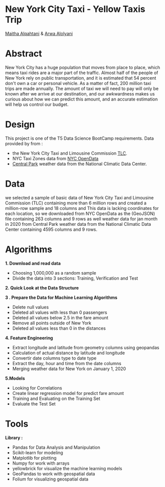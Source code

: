 # New York City Taxi - Yellow Taxis Trip
 [Maitha Alqahtani](https://github.com/Maithaq) & [Arwa Alolyani](https://github.com/ArwaEssa/GUI-tcl)
 # Abstract
 New York City has a huge population that moves from place to place, which means taxi rides are a major part of the traffic. Almost half of the people of New York rely on public transportation, and it is estimated that 54 percent don't own a car or personal vehicle. As a matter of fact, 200 million taxi trips are made annually. The amount of taxi we will need to pay will only be known after we arrive at our destination, and our awkwardness makes us curious about how we can predict this amount, and an accurate estimation will help us control our budget.
 # Design
 This project is one of the T5 Data Science BootCamp requirements. Data provided by from :
 
-  the New York City Taxi and Limousine Commission [TLC](https://www1.nyc.gov/site/tlc/about/tlc-trip-record-data.page).
-  NYC Taxi Zones data from [NYC OpenData](https://data.cityofnewyork.us/Transportation/NYC-Taxi-Zones/d3c5-ddgc)
-  [Central Park](https://www.ncdc.noaa.gov/cdo-web/datasets/GHCND/stations/GHCND:USW00094728/detail) weather data from the National Climatic Data Center.
 
 # Data
 we selected a sample of basic data of New York City Taxi and Limousine Commission (TLC) containing more than 6 million rows and created a million-row sample and 18 columns and This data is lacking coordinates for each location, so we downloaded from NYC OpenData as the (GeoJSON) file containing 263 columns and 9 rows as well weather data for jan month in 2020 from Central Park weather data from the National Climatic Data Center containing 4595 columns and 9 rows.
 
 # Algorithms
**1. Download and read data**
 - Choosing 1,000,000 as a random sample
 - Divide the data into 3 sections: Training, Verification and Test
 
**2. Quick Look at the Data Structure**

**3 . Prepare the Data for Machine Learning Algorithms**
- Delete null values
- Deleted all values with less than 0 passengers
- Deleted all values below 2.5 in the fare amount
- Remove all points outside of New York
- Deleted all values less than 0 in the distances

**4. Feature Engineering**
- Extract longitude and latitude from geometry columns using geopandas 
- Calculation of actual distance by latitude and longitude
- Convertir date columns type to date type
- Extract the day, hour and time from the date columns
- Merging weather data for New York on January 1, 2020

**5.Models**
- Looking for Correlations
- Create linear regression model for predict fare amount
- Training and Evaluating on the Training Set
- Evaluate the Test Set

 # Tools 
 **Library :** 
 - Pandas for Data Analysis and Manipulation
 - Scikit-learn for modeling
 - Matplotlib for plotting 
 - Numpy for work with arrays
 - yellowbrick for visualize the machine learning models
 - GeoPandas  to work with geospatial data
 - Folium for visualizing geospatial data

 
